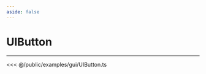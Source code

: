 ```yaml
---
aside: false
---
```


# UIButton
---
<Demo src="/examples/gui/UIButton.ts" :code="false" :height="700"></Demo>

<<< @/public/examples/gui/UIButton.ts